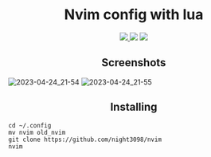 <h1 align="center">Nvim config with lua</h1>

<div class="bages" align="center">
  <a href="https://github.com/Night3098/" target="_blank" rel="noreferrer"> <img src="https://img.shields.io/badge/Manjaro-35BF5C?style=for-the-badge&logo=Manjaro&logoColor=white"/> </a>
  <img src="https://img.shields.io/badge/NeoVim-%2357A143.svg?&style=for-the-badge&logo=vim&logoColor=white"/> </a>
  <img src="https://img.shields.io/badge/Lua-%2300599C.svg?&style=for-the-badge&logo=lua&logoColor=white"/> </a>
</div>

<h2 align="center">Screenshots</h2>

<div class="screenshots">

![2023-04-24_21-54](https://user-images.githubusercontent.com/122676310/233989089-5b460ecc-e609-4f94-b30d-4c1da32e8955.png)
![2023-04-24_21-55](https://user-images.githubusercontent.com/122676310/233989105-dc44ca80-d4d3-4bbd-8923-870543e83ac5.png)

</div>

<h2 align="center">Installing</h2>

```
cd ~/.config
mv nvim old_nvim
git clone https://github.com/night3098/nvim
nvim
```

